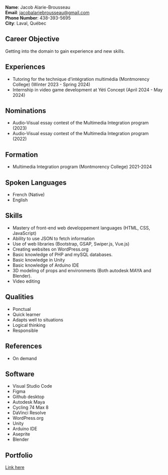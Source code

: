 **Name**: Jacob Alarie-Brousseau <br>
**Email**: jacobalariebrousseau@gmail.com <br>
**Phone Number**: 438-393-5695 <br>
**City**: Laval, Québec

## Career Objective

Getting into the domain to gain experience and new skills.

## Experiences

- Tutoring for the technique d'intégration multimédia (Montmorency College) (Winter 2023 - Spring 2024)
- Internship in video game development at Yéti Concept (April 2024 - May 2024)

## Nominations

- Audio-Visual essay contest of the Multimedia Integration program (2023)
- Audio-Visual essay contest of the Multimedia Integration program (2022)

## Formation

- Multimedia Integration program (Montmorency College) 2021-2024

## Spoken Languages

- French (Native)
- English

## Skills

- Mastery of front-end web developpement languages (HTML, CSS, JavaScript)
- Ability to use JSON to fetch information
- Use of web libraries (Bootstrap, GSAP, Swiper.js, Vue.js)
- Creating websites on WordPress.org
- Basic knowledge of PHP and mySQL databases.
- Basic knowledge in Unity
- Basic knowledge of Arduino IDE
- 3D modeling of props and environments (Both autodesk MAYA and Blender).
- Video editing

## Qualities

- Ponctual
- Quick learner  
- Adapts well to situations
- Logical thinking
- Responsible

## References

- On demand
 
## Software

- Visual Studio Code
- Figma
- Github desktop
- Autodesk Maya
- Cycling 74 Max 8
- DaVinci Resolve
- WordPress.org
- Unity
- Arduino IDE
- Aseprite
- Blender

## Portfolio

[Link here](https://externalsip.github.io/portfolio/)
